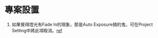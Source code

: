 # 專案設置

1. 如果覺得燈光有Fade In的現象，那是Auto Exposure搞的鬼，可在Project Setting中將此項取消。[ref](https://forums.unrealengine.com/t/lighting-fades-in/53518)